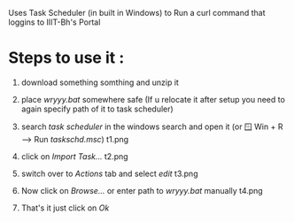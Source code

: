 Uses Task Scheduler (in built in Windows) to Run a curl command that loggins to IIIT-Bh's Portal

# Steps to use it : 

1) download something somthing and unzip it
2) place *wryyy.bat* somewhere safe (If u relocate it after setup you need to again specify path of it to task scheduler)
3) search *task scheduler* in the windows search and open it (or 🪟 Win + R --> Run *taskschd.msc*)
   t1.png
4) click on *Import Task...*
   t2.png
5) switch over to *Actions* tab and select *edit*
   t3.png

7) Now click on *Browse...* or enter path to *wryyy.bat* manually
   t4.png
8) That's it just click on *Ok*
